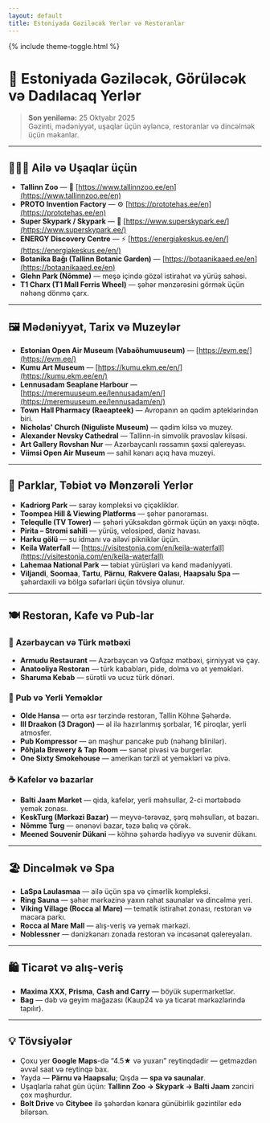 ```yaml
---
layout: default
title: Estoniyada Gəziləcək Yerlər və Restoranlar
---
```

{% include theme-toggle.html %}

# 🌿 Estoniyada Gəziləcək, Görüləcək və Dadılacaq Yerlər

> **Son yeniləmə:** 25 Oktyabr 2025  
> Gəzinti, mədəniyyət, uşaqlar üçün əyləncə, restoranlar və dincəlmək üçün məkanlar.

---

## 👨‍👩‍👧 Ailə və Uşaqlar üçün

- **Tallinn Zoo** — 🦓 [https://www.tallinnzoo.ee/en](https://www.tallinnzoo.ee/en)
- **PROTO Invention Factory** — ⚙️ [https://prototehas.ee/en](https://prototehas.ee/en)
- **Super Skypark / Skypark** — 🧒 [https://www.superskypark.ee/](https://www.superskypark.ee/)
- **ENERGY Discovery Centre** — ⚡ [https://energiakeskus.ee/en/](https://energiakeskus.ee/en/)
- **Botanika Bağı (Tallinn Botanic Garden)** — [https://botaanikaaed.ee/en](https://botaanikaaed.ee/en)
- **Glehn Park (Nõmme)** — meşə içində gözəl istirahət və yürüş sahəsi.
- **T1 Charx (T1 Mall Ferris Wheel)** — şəhər mənzərəsini görmək üçün nəhəng dönmə çarx.

---

## 🖼️ Mədəniyyət, Tarix və Muzeylər

- **Estonian Open Air Museum (Vabaõhumuuseum)** — [https://evm.ee/](https://evm.ee/)
- **Kumu Art Museum** — [https://kumu.ekm.ee/en/](https://kumu.ekm.ee/en/)
- **Lennusadam Seaplane Harbour** — [https://meremuuseum.ee/lennusadam/en/](https://meremuuseum.ee/lennusadam/en/)
- **Town Hall Pharmacy (Raeapteek)** — Avropanın ən qədim apteklərindən biri.
- **Nicholas' Church (Niguliste Museum)** — qədim kilsə və muzey.
- **Alexander Nevsky Cathedral** — Tallinn-in simvolik pravoslav kilsəsi.
- **Art Gallery Rovshan Nur** — Azərbaycanlı rəssamın şəxsi qalereyası.
- **Viimsi Open Air Museum** — sahil kənarı açıq hava muzeyi.

---

## 🌳 Parklar, Təbiət və Mənzərəli Yerlər

- **Kadriorg Park** — saray kompleksi və çiçəkliklər.
- **Toompea Hill & Viewing Platforms** — şəhər panoraması.
- **Telequlle (TV Tower)** — şəhəri yüksəkdən görmək üçün ən yaxşı nöqtə.
- **Pirita – Stromi sahili** — yürüş, velosiped, dəniz havası.
- **Harku gölü** — su idmanı və ailəvi pikniklər üçün.
- **Keila Waterfall** — [https://visitestonia.com/en/keila-waterfall](https://visitestonia.com/en/keila-waterfall)
- **Lahemaa National Park** — təbiət yürüşləri və kənd mədəniyyəti.
- **Viljandi**, **Soomaa**, **Tartu**, **Pärnu**, **Rakvere Qalası**, **Haapsalu Spa** — şəhərdaxili və bölgə səfərləri üçün tövsiyə olunur.

---

## 🍽️ Restoran, Kafe və Pub-lar

### 🧿 Azərbaycan və Türk mətbəxi
- **Armudu Restaurant** — Azərbaycan və Qafqaz mətbəxi, şirniyyat və çay.
- **Anatooliya Restoran** — türk kababları, pide, dolma və ət yeməkləri.
- **Sharuma Kebab** — sürətli və ucuz türk dönəri.

### 🍺 Pub və Yerli Yeməklər
- **Olde Hansa** — orta əsr tərzində restoran, Tallin Köhnə Şəhərdə.
- **III Draakon (3 Dragon)** — əl ilə hazırlanmış şorbalar, 1€ piroqlar, yerli atmosfer.
- **Pub Kompressor** — ən məşhur pancake pub (nəhəng blinilər).
- **Põhjala Brewery & Tap Room** — sənət pivəsi və burgerlər.
- **One Sixty Smokehouse** — amerikan tərzli ət yeməkləri və pivə.

### ☕ Kafelər və bazarlar
- **Balti Jaam Market** — qida, kafelər, yerli məhsullar, 2-ci mərtəbədə yemək zonası.
- **KeskTurg (Mərkəzi Bazar)** — meyvə-tərəvəz, şərq məhsulları, ət bazarı.
- **Nõmme Turg** — ənənəvi bazar, təzə balıq və çörək.
- **Meened Souvenir Dükani** — köhnə şəhərdə hədiyyə və suvenir dükanı.

---

## 🏖️ Dincəlmək və Spa

- **LaSpa Laulasmaa** — ailə üçün spa və çimərlik kompleksi.
- **Ring Sauna** — şəhər mərkəzinə yaxın rahat saunalar və dincəlmə yeri.
- **Viking Village (Rocca al Mare)** — tematik istirahət zonası, restoran və macəra parkı.
- **Rocca al Mare Mall** — alış-veriş və yemək mərkəzi.
- **Noblessner** — dənizkənarı zonada restoran və incəsənət qalereyaları.

---

## 🛍️ Ticarət və alış-veriş

- **Maxima XXX**, **Prisma**, **Cash and Carry** — böyük supermarketlər.
- **Bag** — dəb və geyim mağazası (Kaup24 və ya ticarət mərkəzlərində tapılır).

---

## 💡 Tövsiyələr
- Çoxu yer **Google Maps**-də “4.5★ və yuxarı” reytinqdədir — getməzdən əvvəl saat və reytinqə bax.
- Yayda — **Pärnu və Haapsalu**; Qışda — **spa və saunalar**.
- Uşaqlarla rahat gün üçün: **Tallinn Zoo → Skypark → Balti Jaam** zənciri çox məşhurdur.
- **Bolt Drive** və **Citybee** ilə şəhərdən kənara günübirlik gəzintilər edə bilərsən.
